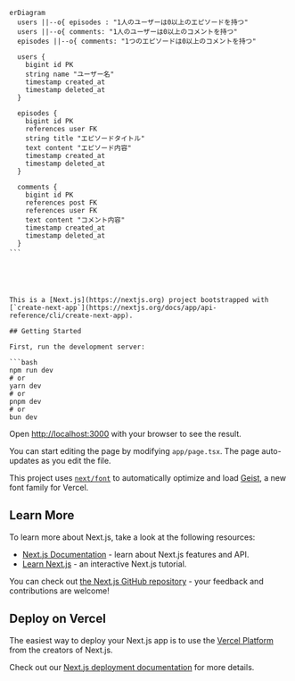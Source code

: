 ````mermaid　
erDiagram
  users ||--o{ episodes : "1人のユーザーは0以上のエピソードを持つ"
  users ||--o{ comments: "1人のユーザーは0以上のコメントを持つ"
  episodes ||--o{ comments: "1つのエピソードは0以上のコメントを持つ"

  users {
    bigint id PK
    string name "ユーザー名"
    timestamp created_at
    timestamp deleted_at
  }

  episodes {
    bigint id PK
    references user FK
    string title "エピソードタイトル"
    text content "エピソード内容"
    timestamp created_at
    timestamp deleted_at
  }

  comments {
    bigint id PK
    references post FK
    references user FK
    text content "コメント内容"
    timestamp created_at
    timestamp deleted_at
  }
```　





This is a [Next.js](https://nextjs.org) project bootstrapped with [`create-next-app`](https://nextjs.org/docs/app/api-reference/cli/create-next-app).

## Getting Started

First, run the development server:

```bash
npm run dev
# or
yarn dev
# or
pnpm dev
# or
bun dev
````

Open [http://localhost:3000](http://localhost:3000) with your browser to see the result.

You can start editing the page by modifying `app/page.tsx`. The page auto-updates as you edit the file.

This project uses [`next/font`](https://nextjs.org/docs/app/building-your-application/optimizing/fonts) to automatically optimize and load [Geist](https://vercel.com/font), a new font family for Vercel.

## Learn More

To learn more about Next.js, take a look at the following resources:

- [Next.js Documentation](https://nextjs.org/docs) - learn about Next.js features and API.
- [Learn Next.js](https://nextjs.org/learn) - an interactive Next.js tutorial.

You can check out [the Next.js GitHub repository](https://github.com/vercel/next.js) - your feedback and contributions are welcome!

## Deploy on Vercel

The easiest way to deploy your Next.js app is to use the [Vercel Platform](https://vercel.com/new?utm_medium=default-template&filter=next.js&utm_source=create-next-app&utm_campaign=create-next-app-readme) from the creators of Next.js.

Check out our [Next.js deployment documentation](https://nextjs.org/docs/app/building-your-application/deploying) for more details.
